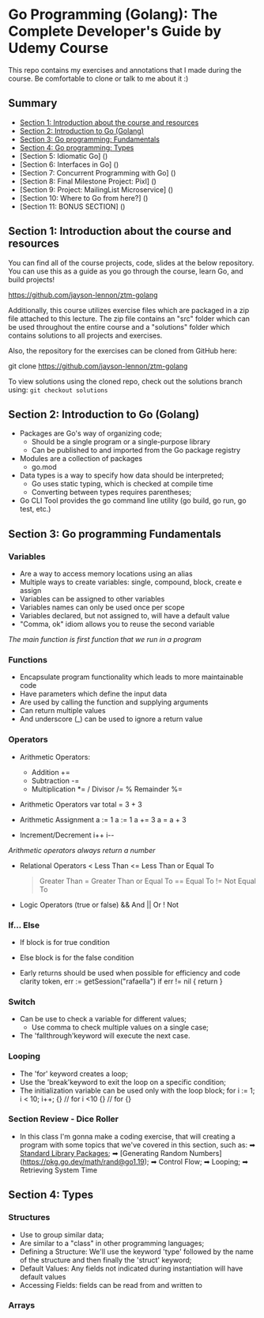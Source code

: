 # Go Programming (Golang): The Complete Developer's Guide by Udemy Course
This repo contains my exercises and annotations that I made during the course. Be comfortable to clone or talk to me about it :)

## Summary

- [Section 1: Introduction about the course and resources](https://github.com/rafacruzz/golang-complete-guide-udemy-course#section-1-introduction-about-the-course-and-resources)
- [Section 2: Introduction to Go (Golang)](https://github.com/rafacruzz/golang-complete-guide-udemy-course#section-1-introduction-about-the-course-and-resources)
- [Section 3: Go programming: Fundamentals](https://github.com/rafacruzz/golang-complete-guide-udemy-course#section-1-introduction-about-the-course-and-resources)
- [Section 4: Go programming: Types](https://github.com/rafacruzz/golang-complete-guide-udemy-course#section-4-types)
- [Section 5: Idiomatic Go] ()
- [Section 6: Interfaces in Go] ()
- [Section 7: Concurrent Programming with Go] ()
- [Section 8: Final Milestone Project: Pixl] ()
- [Section 9: Project: MailingList Microservice] ()
- [Section 10: Where to Go from here?] ()
- [Section 11: BONUS SECTION] ()
## Section 1: Introduction about the course and resources
You can find all of the course projects, code, slides at the below repository. You can use this as a guide as you go through the course, learn Go, and build projects!

https://github.com/jayson-lennon/ztm-golang

Additionally, this course utilizes exercise files which are packaged in a zip file attached to this lecture. The zip file contains an "src" folder which can be used throughout the entire course and a "solutions" folder which contains solutions to all projects and exercises.

Also, the repository for the exercises can be cloned from GitHub here:

git clone https://github.com/jayson-lennon/ztm-golang

To view solutions using the cloned repo, check out the solutions branch using: `git checkout solutions`


## Section 2: Introduction to Go (Golang)
- Packages are Go's way of organizing code;
	- Should be a single program or a single-purpose library
	- Can be published to and imported from the Go package registry
- Modules are a collection of packages
	- go.mod
- Data types is a way to specify how data should be interpreted;
	- Go uses static typing, which is checked at compile time
	- Converting between types requires parentheses;
- Go CLI Tool provides the go command line utility (go build, go run, go test, etc.)

## Section 3: Go programming Fundamentals
### Variables 
- Are a way to access memory locations using an alias
- Multiple ways to create variables: single, compound, block, create e assign
- Variables can be assigned to other variables
- Variables names can only be used once per scope
- Variables declared, but not assigned to, will have a default value
- "Comma, ok" idiom allows you to reuse the second variable

*The main function is first function that we run in a program*

### Functions
- Encapsulate program functionality which leads to more maintainable code
- Have parameters which define the input data
- Are used by calling the function and supplying arguments
- Can return multiple values
- And underscore (_) can be used to ignore a return value

### Operators
- Arithmetic Operators:
    + Addition          +=
    - Subtraction       -=
    * Multiplication    *=
    / Divisor           /=
    % Remainder         %=
    
- Arithmetic Operators
    var total = 3 + 3
- Arithmetic Assignment
    a := 1      a := 1
    a += 3      a = a + 3
- Increment/Decrement
    i++
    i--

*Arithmetic operators always return a number*

- Relational Operators
    <   Less Than
    <=  Less Than or Equal To
    >   Greater Than
    >=  Greater Than or Equal To
    ==  Equal To
    !=  Not Equal To

- Logic Operators (true or false)
    &&  And
    ||  Or
    !   Not

### If... Else
- If block is for true condition
- Else block is for the false condition

- Early returns should be used when possible for efficiency and code clarity
    token, err := getSession("rafaella")
    if err != nil {
        return
    }

### Switch
- Can be use to check a variable for different values;
    - Use comma to check multiple values on a single case;
- The 'fallthrough'keyword will execute the next case.

### Looping
- The 'for' keyword creates a loop;
- Use the 'break'keyword to exit the loop on a specific condition;
- The initialization variable can be used only with the loop block;
    for i := 1; i < 10; i++; {}  // for i <10 {}  //  for {}
### Section Review - Dice Roller
- In this class I'm gonna make a coding exercise, that will creating a program with some topics that we've covered in this section, such as:
    ➡ [Standard Library Packages](https://pkg.go.dev/std);
    ➡ [Generating Random Numbers] (https://pkg.go.dev/math/rand@go1.19);
    ➡ Control Flow;
    ➡ Looping;
    ➡ Retrieving System Time
    
## Section 4: Types

### Structures
- Use to group similar data;
- Are similar to a "class" in other programming languages;
- Defining a Structure: We'll use the keyword 'type' followed by the name of the structure and then finally the 'struct' keyword;
- Default Values: Any fields not indicated during instantiation will have default values
- Accessing Fields: fields can be read from and written to

### Arrays

